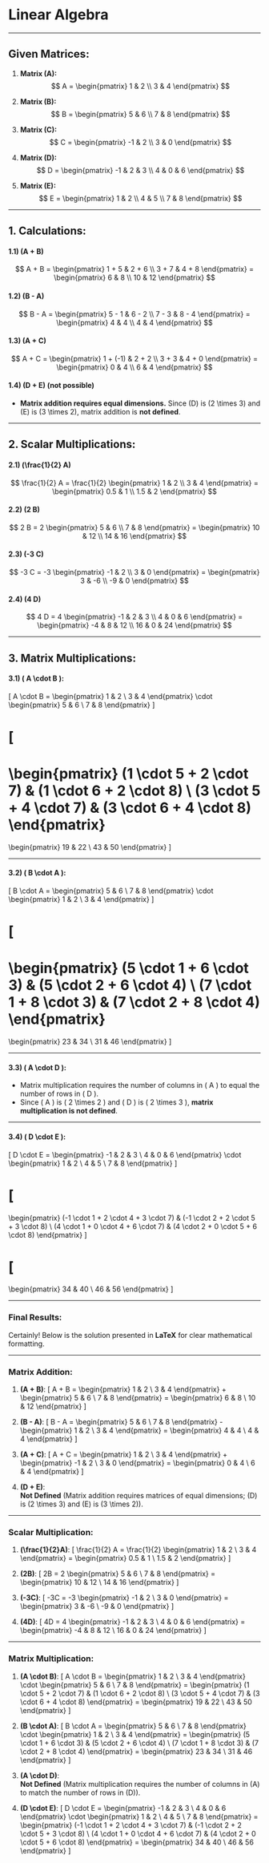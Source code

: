 # Linear Algebra



---

## Given Matrices:
1. **Matrix \(A\):**
   $$
   A = \begin{pmatrix} 1 & 2 \\ 3 & 4 \end{pmatrix}
   $$

2. **Matrix \(B\):**
   $$
   B = \begin{pmatrix} 5 & 6 \\ 7 & 8 \end{pmatrix}
   $$

3. **Matrix \(C\):**
   $$
   C = \begin{pmatrix} -1 & 2 \\ 3 & 0 \end{pmatrix}
   $$

4. **Matrix \(D\):**
   $$
   D = \begin{pmatrix} -1 & 2 & 3 \\ 4 & 0 & 6 \end{pmatrix}
   $$

5. **Matrix \(E\):**
   $$
   E = \begin{pmatrix} 1 & 2 \\ 4 & 5 \\ 7 & 8 \end{pmatrix}
   $$

---

## **1. Calculations:**
#### 1.1) \(A + B\)
$$
A + B = \begin{pmatrix} 1 + 5 & 2 + 6 \\ 3 + 7 & 4 + 8 \end{pmatrix} = \begin{pmatrix} 6 & 8 \\ 10 & 12 \end{pmatrix}
$$

#### 1.2) \(B - A\)
$$
B - A = \begin{pmatrix} 5 - 1 & 6 - 2 \\ 7 - 3 & 8 - 4 \end{pmatrix} = \begin{pmatrix} 4 & 4 \\ 4 & 4 \end{pmatrix}
$$

#### 1.3) \(A + C\)
$$
A + C = \begin{pmatrix} 1 + (-1) & 2 + 2 \\ 3 + 3 & 4 + 0 \end{pmatrix} = \begin{pmatrix} 0 & 4 \\ 6 & 4 \end{pmatrix}
$$

#### 1.4) \(D + E\) (not possible)
- **Matrix addition requires equal dimensions.** Since \(D\) is \(2 \times 3\) and \(E\) is \(3 \times 2\), matrix addition is **not defined**.

---

## **2. Scalar Multiplications:**
#### 2.1) \(\frac{1}{2} A\)
$$
\frac{1}{2} A = \frac{1}{2} \begin{pmatrix} 1 & 2 \\ 3 & 4 \end{pmatrix} = \begin{pmatrix} 0.5 & 1 \\ 1.5 & 2 \end{pmatrix}
$$

#### 2.2) \(2 B\)
$$
2 B = 2 \begin{pmatrix} 5 & 6 \\ 7 & 8 \end{pmatrix} = \begin{pmatrix} 10 & 12 \\ 14 & 16 \end{pmatrix}
$$

#### 2.3) \(-3 C\)
$$
-3 C = -3 \begin{pmatrix} -1 & 2 \\ 3 & 0 \end{pmatrix} = \begin{pmatrix} 3 & -6 \\ -9 & 0 \end{pmatrix}
$$

#### 2.4) \(4 D\)
$$
4 D = 4 \begin{pmatrix} -1 & 2 & 3 \\ 4 & 0 & 6 \end{pmatrix} = \begin{pmatrix} -4 & 8 & 12 \\ 16 & 0 & 24 \end{pmatrix}
$$

---

## **3. Matrix Multiplications:**

#### **3.1) \( A \cdot B \):**

\[
A \cdot B = 
\begin{pmatrix} 
1 & 2 \\ 
3 & 4 
\end{pmatrix}
\cdot 
\begin{pmatrix} 
5 & 6 \\ 
7 & 8 
\end{pmatrix}
\]

\[
= 
\begin{pmatrix} 
(1 \cdot 5 + 2 \cdot 7) & (1 \cdot 6 + 2 \cdot 8) \\ 
(3 \cdot 5 + 4 \cdot 7) & (3 \cdot 6 + 4 \cdot 8) 
\end{pmatrix}
= 
\begin{pmatrix} 
19 & 22 \\ 
43 & 50 
\end{pmatrix}
\]

---

#### **3.2) \( B \cdot A \):**

\[
B \cdot A = 
\begin{pmatrix} 
5 & 6 \\ 
7 & 8 
\end{pmatrix}
\cdot 
\begin{pmatrix} 
1 & 2 \\ 
3 & 4 
\end{pmatrix}
\]

\[
= 
\begin{pmatrix} 
(5 \cdot 1 + 6 \cdot 3) & (5 \cdot 2 + 6 \cdot 4) \\ 
(7 \cdot 1 + 8 \cdot 3) & (7 \cdot 2 + 8 \cdot 4) 
\end{pmatrix}
= 
\begin{pmatrix} 
23 & 34 \\ 
31 & 46 
\end{pmatrix}
\]

---

#### **3.3) \( A \cdot D \):**

- Matrix multiplication requires the number of columns in \( A \) to equal the number of rows in \( D \).
- Since \( A \) is \( 2 \times 2 \) and \( D \) is \( 2 \times 3 \), **matrix multiplication is not defined**.

---

#### **3.4) \( D \cdot E \):**

\[
D \cdot E = 
\begin{pmatrix} 
-1 & 2 & 3 \\ 
4 & 0 & 6 
\end{pmatrix}
\cdot 
\begin{pmatrix} 
1 & 2 \\ 
4 & 5 \\ 
7 & 8 
\end{pmatrix}
\]

\[
= 
\begin{pmatrix} 
(-1 \cdot 1 + 2 \cdot 4 + 3 \cdot 7) & (-1 \cdot 2 + 2 \cdot 5 + 3 \cdot 8) \\ 
(4 \cdot 1 + 0 \cdot 4 + 6 \cdot 7) & (4 \cdot 2 + 0 \cdot 5 + 6 \cdot 8) 
\end{pmatrix}
\]

\[
= 
\begin{pmatrix} 
34 & 40 \\ 
46 & 56 
\end{pmatrix}
\]


---

### Final Results:
Certainly! Below is the solution presented in **LaTeX** for clear mathematical formatting.

---

### Matrix Addition:

1. **\(A + B\)**:
\[
A + B = 
\begin{pmatrix} 
1 & 2 \\ 
3 & 4 
\end{pmatrix} +
\begin{pmatrix} 
5 & 6 \\ 
7 & 8 
\end{pmatrix} =
\begin{pmatrix} 
6 & 8 \\ 
10 & 12 
\end{pmatrix}
\]

2. **\(B - A\)**:
\[
B - A = 
\begin{pmatrix} 
5 & 6 \\ 
7 & 8 
\end{pmatrix} -
\begin{pmatrix} 
1 & 2 \\ 
3 & 4 
\end{pmatrix} =
\begin{pmatrix} 
4 & 4 \\ 
4 & 4 
\end{pmatrix}
\]

3. **\(A + C\)**:
\[
A + C = 
\begin{pmatrix} 
1 & 2 \\ 
3 & 4 
\end{pmatrix} +
\begin{pmatrix} 
-1 & 2 \\ 
3 & 0 
\end{pmatrix} =
\begin{pmatrix} 
0 & 4 \\ 
6 & 4 
\end{pmatrix}
\]

4. **\(D + E\)**:  
**Not Defined** (Matrix addition requires matrices of equal dimensions; \(D\) is \(2 \times 3\) and \(E\) is \(3 \times 2\)).

---

### Scalar Multiplication:

1. **\(\frac{1}{2}A\)**:
\[
\frac{1}{2} A = 
\frac{1}{2} \begin{pmatrix} 
1 & 2 \\ 
3 & 4 
\end{pmatrix} =
\begin{pmatrix} 
0.5 & 1 \\ 
1.5 & 2 
\end{pmatrix}
\]

2. **\(2B\)**:
\[
2B = 
2 \begin{pmatrix} 
5 & 6 \\ 
7 & 8 
\end{pmatrix} =
\begin{pmatrix} 
10 & 12 \\ 
14 & 16 
\end{pmatrix}
\]

3. **\(-3C\)**:
\[
-3C = 
-3 \begin{pmatrix} 
-1 & 2 \\ 
3 & 0 
\end{pmatrix} =
\begin{pmatrix} 
3 & -6 \\ 
-9 & 0 
\end{pmatrix}
\]

4. **\(4D\)**:
\[
4D = 
4 \begin{pmatrix} 
-1 & 2 & 3 \\ 
4 & 0 & 6 
\end{pmatrix} =
\begin{pmatrix} 
-4 & 8 & 12 \\ 
16 & 0 & 24 
\end{pmatrix}
\]

---

### Matrix Multiplication:

1. **\(A \cdot B\)**:
\[
A \cdot B = 
\begin{pmatrix} 
1 & 2 \\ 
3 & 4 
\end{pmatrix} \cdot 
\begin{pmatrix} 
5 & 6 \\ 
7 & 8 
\end{pmatrix} =
\begin{pmatrix} 
(1 \cdot 5 + 2 \cdot 7) & (1 \cdot 6 + 2 \cdot 8) \\ 
(3 \cdot 5 + 4 \cdot 7) & (3 \cdot 6 + 4 \cdot 8) 
\end{pmatrix} =
\begin{pmatrix} 
19 & 22 \\ 
43 & 50 
\end{pmatrix}
\]

2. **\(B \cdot A\)**:
\[
B \cdot A = 
\begin{pmatrix} 
5 & 6 \\ 
7 & 8 
\end{pmatrix} \cdot 
\begin{pmatrix} 
1 & 2 \\ 
3 & 4 
\end{pmatrix} =
\begin{pmatrix} 
(5 \cdot 1 + 6 \cdot 3) & (5 \cdot 2 + 6 \cdot 4) \\ 
(7 \cdot 1 + 8 \cdot 3) & (7 \cdot 2 + 8 \cdot 4) 
\end{pmatrix} =
\begin{pmatrix} 
23 & 34 \\ 
31 & 46 
\end{pmatrix}
\]

3. **\(A \cdot D\)**:  
**Not Defined** (Matrix multiplication requires the number of columns in \(A\) to match the number of rows in \(D\)).

4. **\(D \cdot E\)**:
\[
D \cdot E = 
\begin{pmatrix} 
-1 & 2 & 3 \\ 
4 & 0 & 6 
\end{pmatrix} \cdot 
\begin{pmatrix} 
1 & 2 \\ 
4 & 5 \\ 
7 & 8 
\end{pmatrix} =
\begin{pmatrix} 
(-1 \cdot 1 + 2 \cdot 4 + 3 \cdot 7) & (-1 \cdot 2 + 2 \cdot 5 + 3 \cdot 8) \\ 
(4 \cdot 1 + 0 \cdot 4 + 6 \cdot 7) & (4 \cdot 2 + 0 \cdot 5 + 6 \cdot 8) 
\end{pmatrix} =
\begin{pmatrix} 
34 & 40 \\ 
46 & 56 
\end{pmatrix}
\]

